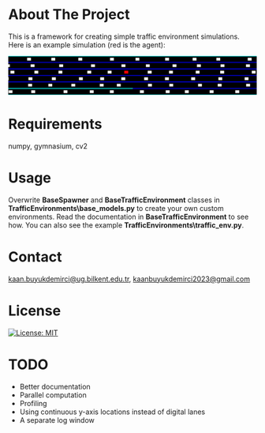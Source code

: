 # About The Project
This is a framework for creating simple traffic environment simulations. Here is an example simulation (red is the agent):

![Example](example.gif)
<!--- (<img src="example.gif"  width="1200" height="300">) --->

# Requirements
numpy, gymnasium, cv2

# Usage
Overwrite **BaseSpawner** and **BaseTrafficEnvironment** classes in **TrafficEnvironments\base_models.py** to create your own custom environments. Read the documentation in **BaseTrafficEnvironment** to see how. You can also see the example **TrafficEnvironments\traffic_env.py**.


# Contact
kaan.buyukdemirci@ug.bilkent.edu.tr, kaanbuyukdemirci2023@gmail.com

# License
[![License: MIT](https://img.shields.io/badge/License-MIT-yellow.svg)](https://opensource.org/licenses/MIT)

# TODO
* Better documentation
* Parallel computation
* Profiling
* Using continuous y-axis locations instead of digital lanes
* A separate log window